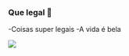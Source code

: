 ### Que legal 💙

-Coisas super legais
-A vida é bela

![](https://media.tenor.com/rYo6IjHd4L4AAAAM/smurfs-dancing-cutley-smurf.gif)
